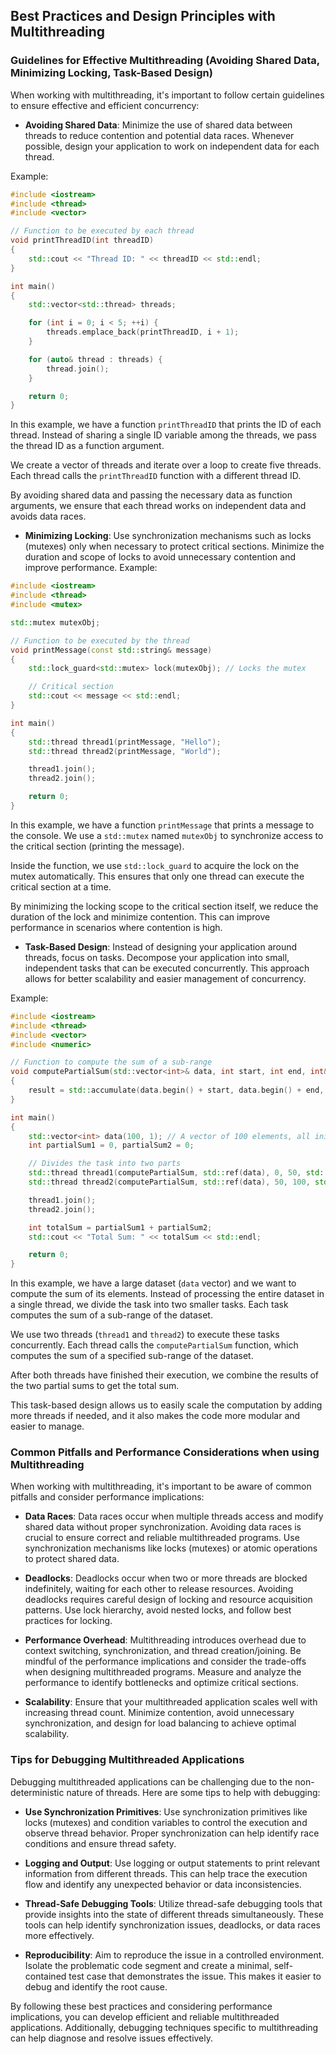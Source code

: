 ## Best Practices and Design Principles with Multithreading
### Guidelines for Effective Multithreading (Avoiding Shared Data, Minimizing Locking, Task-Based Design)
When working with multithreading, it's important to follow certain guidelines to ensure effective and efficient concurrency:

* **Avoiding Shared Data**: Minimize the use of shared data between threads to reduce contention and potential data races. Whenever possible, design your application to work on independent data for each thread.

Example:
```cpp
#include <iostream>
#include <thread>
#include <vector>

// Function to be executed by each thread
void printThreadID(int threadID)
{
    std::cout << "Thread ID: " << threadID << std::endl;
}

int main()
{
    std::vector<std::thread> threads;

    for (int i = 0; i < 5; ++i) {
        threads.emplace_back(printThreadID, i + 1);
    }

    for (auto& thread : threads) {
        thread.join();
    }

    return 0;
}
```
In this example, we have a function `printThreadID` that prints the ID of each thread. Instead of sharing a single ID variable among the threads, we pass the thread ID as a function argument.

We create a vector of threads and iterate over a loop to create five threads. Each thread calls the `printThreadID` function with a different thread ID.

By avoiding shared data and passing the necessary data as function arguments, we ensure that each thread works on independent data and avoids data races.

* **Minimizing Locking**: Use synchronization mechanisms such as locks (mutexes) only when necessary to protect critical sections. Minimize the duration and scope of locks to avoid unnecessary contention and improve performance.
Example:
```cpp
#include <iostream>
#include <thread>
#include <mutex>

std::mutex mutexObj;

// Function to be executed by the thread
void printMessage(const std::string& message)
{
    std::lock_guard<std::mutex> lock(mutexObj); // Locks the mutex

    // Critical section
    std::cout << message << std::endl;
}

int main()
{
    std::thread thread1(printMessage, "Hello");
    std::thread thread2(printMessage, "World");

    thread1.join();
    thread2.join();

    return 0;
}
```
In this example, we have a function `printMessage` that prints a message to the console. We use a `std::mutex` named `mutexObj` to synchronize access to the critical section (printing the message).

Inside the function, we use `std::lock_guard` to acquire the lock on the mutex automatically. This ensures that only one thread can execute the critical section at a time.

By minimizing the locking scope to the critical section itself, we reduce the duration of the lock and minimize contention. This can improve performance in scenarios where contention is high.

* **Task-Based Design**: Instead of designing your application around threads, focus on tasks. Decompose your application into small, independent tasks that can be executed concurrently. This approach allows for better scalability and easier management of concurrency.

Example:
```cpp
#include <iostream>
#include <thread>
#include <vector>
#include <numeric>

// Function to compute the sum of a sub-range
void computePartialSum(std::vector<int>& data, int start, int end, int& result)
{
    result = std::accumulate(data.begin() + start, data.begin() + end, 0);
}

int main()
{
    std::vector<int> data(100, 1); // A vector of 100 elements, all initialized to 1
    int partialSum1 = 0, partialSum2 = 0;

    // Divides the task into two parts
    std::thread thread1(computePartialSum, std::ref(data), 0, 50, std::ref(partialSum1));
    std::thread thread2(computePartialSum, std::ref(data), 50, 100, std::ref(partialSum2));

    thread1.join();
    thread2.join();

    int totalSum = partialSum1 + partialSum2;
    std::cout << "Total Sum: " << totalSum << std::endl;

    return 0;
}
```
In this example, we have a large dataset (`data` vector) and we want to compute the sum of its elements. Instead of processing the entire dataset in a single thread, we divide the task into two smaller tasks. Each task computes the sum of a sub-range of the dataset.

We use two threads (`thread1` and `thread2`) to execute these tasks concurrently. Each thread calls the `computePartialSum` function, which computes the sum of a specified sub-range of the dataset.

After both threads have finished their execution, we combine the results of the two partial sums to get the total sum.

This task-based design allows us to easily scale the computation by adding more threads if needed, and it also makes the code more modular and easier to manage.

### Common Pitfalls and Performance Considerations when using Multithreading
When working with multithreading, it's important to be aware of common pitfalls and consider performance implications:

* **Data Races**: Data races occur when multiple threads access and modify shared data without proper synchronization. Avoiding data races is crucial to ensure correct and reliable multithreaded programs. Use synchronization mechanisms like locks (mutexes) or atomic operations to protect shared data.

* **Deadlocks**: Deadlocks occur when two or more threads are blocked indefinitely, waiting for each other to release resources. Avoiding deadlocks requires careful design of locking and resource acquisition patterns. Use lock hierarchy, avoid nested locks, and follow best practices for locking.

* **Performance Overhead**: Multithreading introduces overhead due to context switching, synchronization, and thread creation/joining. Be mindful of the performance implications and consider the trade-offs when designing multithreaded programs. Measure and analyze the performance to identify bottlenecks and optimize critical sections.

* **Scalability**: Ensure that your multithreaded application scales well with increasing thread count. Minimize contention, avoid unnecessary synchronization, and design for load balancing to achieve optimal scalability.

### Tips for Debugging Multithreaded Applications
Debugging multithreaded applications can be challenging due to the non-deterministic nature of threads. Here are some tips to help with debugging:

* **Use Synchronization Primitives**: Use synchronization primitives like locks (mutexes) and condition variables to control the execution and observe thread behavior. Proper synchronization can help identify race conditions and ensure thread safety.

* **Logging and Output**: Use logging or output statements to print relevant information from different threads. This can help trace the execution flow and identify any unexpected behavior or data inconsistencies.

* **Thread-Safe Debugging Tools**: Utilize thread-safe debugging tools that provide insights into the state of different threads simultaneously. These tools can help identify synchronization issues, deadlocks, or data races more effectively.

* **Reproducibility**: Aim to reproduce the issue in a controlled environment. Isolate the problematic code segment and create a minimal, self-contained test case that demonstrates the issue. This makes it easier to debug and identify the root cause.

By following these best practices and considering performance implications, you can develop efficient and reliable multithreaded applications. Additionally, debugging techniques specific to multithreading can help diagnose and resolve issues effectively.